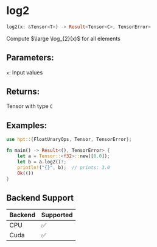 # log2
```rust
log2(x: &Tensor<T>) -> Result<Tensor<C>, TensorError>
```
Compute $\large \log_{2}(x)$ for all elements

## Parameters:
`x`: Input values

## Returns:
Tensor with type `C`

## Examples:
```rust
use hpt::{FloatUnaryOps, Tensor, TensorError};

fn main() -> Result<(), TensorError> {
    let a = Tensor::<f32>::new([8.0]);
    let b = a.log2()?;
    println!("{}", b);  // prints: 3.0
    Ok(())
}
```
## Backend Support
| Backend | Supported |
|---------|-----------|
| CPU     | ✅         |
| Cuda    | ✅        |